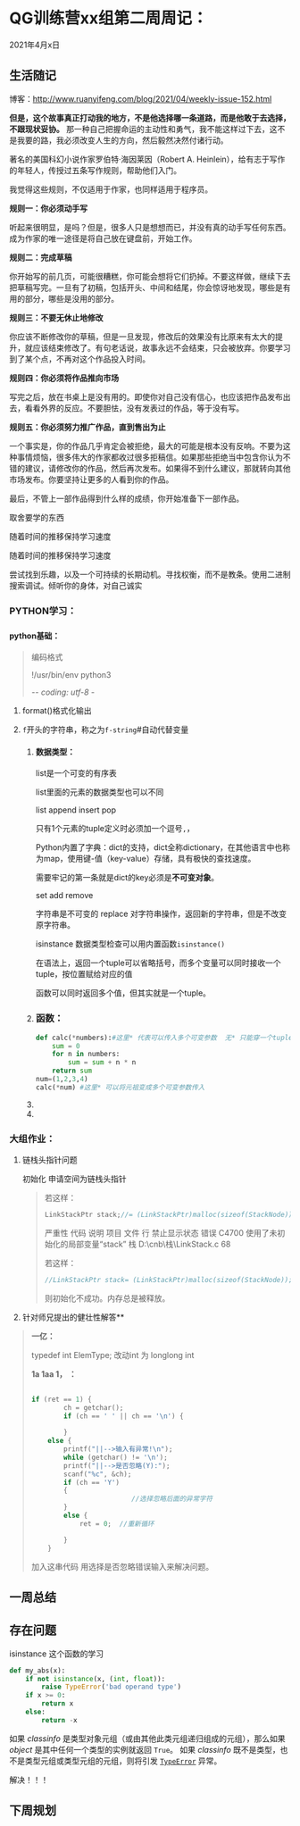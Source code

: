 # QG训练营xx组第二周周记：

2021年4月x日

## 生活随记

博客：http://www.ruanyifeng.com/blog/2021/04/weekly-issue-152.html

[持续学习]: https://junglecoder.com/blog/learning-without-burnout

**但是，这个故事真正打动我的地方，不是他选择哪一条道路，而是他敢于去选择，不跟现状妥协。** 那一种自己把握命运的主动性和勇气，我不能这样过下去，这不是我要的路，我必须改变人生的方向，然后毅然决然付诸行动。

著名的美国科幻小说作家罗伯特·海因莱因（Robert A. Heinlein），给有志于写作的年轻人，传授过五条写作规则，帮助他们入门。

我觉得这些规则，不仅适用于作家，也同样适用于程序员。

**规则一：你必须动手写**

听起来很明显，是吗？但是，很多人只是想想而已，并没有真的动手写任何东西。成为作家的唯一途径是将自己放在键盘前，开始工作。

**规则二：完成草稿**

你开始写的前几页，可能很糟糕，你可能会想将它们扔掉。不要这样做，继续下去把草稿写完。一旦有了初稿，包括开头、中间和结尾，你会惊讶地发现，哪些是有用的部分，哪些是没用的部分。

**规则三：不要无休止地修改**

你应该不断修改你的草稿，但是一旦发现，修改后的效果没有比原来有太大的提升，就应该结束修改了。有句老话说，故事永远不会结束，只会被放弃。你要学习到了某个点，不再对这个作品投入时间。

**规则四：你必须将作品推向市场**

写完之后，放在书桌上是没有用的。即使你对自己没有信心，也应该把作品发布出去，看看外界的反应。不要胆怯，没有发表过的作品，等于没有写。

**规则五：你必须努力推广作品，直到售出为止**

一个事实是，你的作品几乎肯定会被拒绝，最大的可能是根本没有反响。不要为这种事情烦恼，很多伟大的作家都收过很多拒稿信。如果那些拒绝当中包含你认为不错的建议，请修改你的作品，然后再次发布。如果得不到什么建议，那就转向其他市场发布。你要坚持让更多的人看到你的作品。

最后，不管上一部作品得到什么样的成绩，你开始准备下一部作品。

取舍要学的东西

随着时间的推移保持学习速度

随着时间的推移保持学习速度

尝试找到乐趣，以及一个可持续的长期动机。寻找权衡，而不是教条。使用二进制搜索调试。倾听你的身体，对自己诚实

### PYTHON学习：



### 

#### python基础：

> 编码格式
>
> !/usr/bin/env python3
>
> -*- coding: utf-8 -*

1.  format()格式化输出

2. `f`开头的字符串，称之为`f-string`#自动代替变量

   

   1. #### 数据类型：

      list是一个可变的有序表

      list里面的元素的数据类型也可以不同

      list append insert pop

      只有1个元素的tuple定义时必须加一个逗号`,`，

      Python内置了字典：dict的支持，dict全称dictionary，在其他语言中也称为map，使用键-值（key-value）存储，具有极快的查找速度。

      需要牢记的第一条就是dict的key必须是**不可变对象**。

      set add remove 

      字符串是不可变的 replace 对字符串操作，返回新的字符串，但是不改变原字符串。

       isinstance  数据类型检查可以用内置函数`isinstance()`

      在语法上，返回一个tuple可以省略括号，而多个变量可以同时接收一个tuple，按位置赋给对应的值

      函数可以同时返回多个值，但其实就是一个tuple。

   2. ### 函数：

      ```python
      def calc(*numbers):#这里* 代表可以传入多个可变参数  无* 只能穿一个tuple or list and。。。
          sum = 0
          for n in numbers:
              sum = sum + n * n
          return sum
      num=(1,2,3,4)
      calc(*num) #这里* 可以将元祖变成多个可变参数传入
      ```

      

   3. 

   4. 




### 大组作业：

1. 链栈头指针问题 

   初始化 申请空间为链栈头指针 

   > 若这样：
   >
   > ```c
   > LinkStackPtr stack;//= (LinkStackPtr)malloc(sizeof(StackNode)); 
   > 
   > ```
   >
   > 严重性	代码	说明	项目	文件	行	禁止显示状态
   > 错误	C4700	使用了未初始化的局部变量“stack”	栈	D:\cnb\栈\LinkStack.c	68	
   >
   > 若这样：
   >
   > ```c
   > //LinkStackPtr stack= (LinkStackPtr)malloc(sizeof(StackNode));
   > ```
   >
   > 则初始化不成功。内存总是被释放。

2. 针对师兄提出的健壮性解答**

> **一亿：**
>
> typedef int ElemType; 改动int 为 longlong int 
>
> **1a 1aa  1， ：**
>
> ```c
>    
> if (ret == 1) {
>         ch = getchar();
>         if (ch == ' ' || ch == '\n') {
>             
>         }
>     else {
>         printf("||-->输入有异常!\n");
>         while (getchar() != '\n');
>         printf("||-->是否忽略(Y):");
>         scanf("%c", &ch);
>         if (ch == 'Y')
>         {
>                          //选择忽略后面的异常字符
>         }
>         else {
>             ret = 0;  //重新循环 
> 
>         }
>     }
> ```
> 加入这串代码 用选择是否忽略错误输入来解决问题。

## 一周总结



## 存在问题

 isinstance  这个函数的学习



```python
def my_abs(x):
    if not isinstance(x, (int, float)):
        raise TypeError('bad operand type')
    if x >= 0:
        return x
    else:
        return -x
```

如果 *classinfo* 是类型对象元组（或由其他此类元组递归组成的元组），那么如果 *object* 是其中任何一个类型的实例就返回 `True`。 如果 *classinfo* 既不是类型，也不是类型元组或类型元组的元组，则将引发 [`TypeError`](https://docs.python.org/zh-cn/3/library/exceptions.html#TypeError) 异常。

解决！！！



## 下周规划

